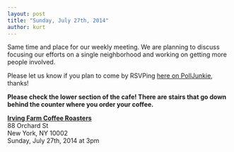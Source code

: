 ```yaml
---
layout: post
title: "Sunday, July 27th, 2014"
author: kurt
---
```



Same time and place for our weekly meeting. We are planning to discuss focusing our efforts on a single neighborhood and working on getting more people involved.

Please let us know if you plan to come by RSVPing [here on PollJunkie](http://www.polljunkie.com/poll/zqijrb/rsvp-for-nyc-meshnet-meeting-on-july-27th-2014), thanks!

__Please check the lower section of the cafe! There are stairs that go down behind the counter where you order your coffee.__

__[Irving Farm Coffee Roasters](https://www.google.com/maps/place/Irving+Farm+Coffee+Roasters/@40.7179886,-73.9902479,17z/data=!3m1!4b1!4m2!3m1!1s0x89c259873f0067c1:0x5aede67045aa029f)__<br>
88 Orchard St<br>
New York, NY 10002<br>
Sunday, July 27th, 2014 at 3pm
